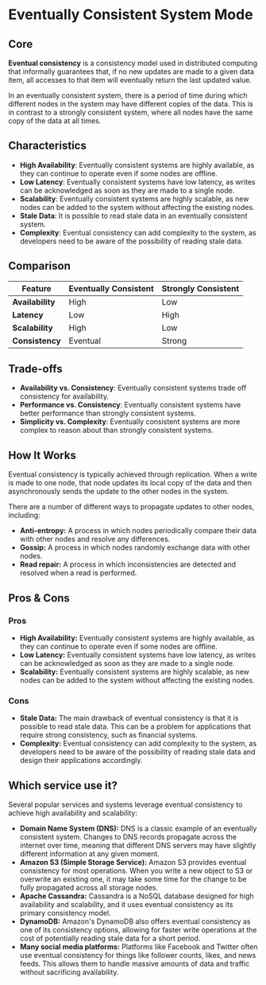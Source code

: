 # Eventually Consistent System Mode

## Core

**Eventual consistency** is a consistency model used in distributed computing that informally guarantees that, if no new updates are made to a given data item, all accesses to that item will eventually return the last updated value.

In an eventually consistent system, there is a period of time during which different nodes in the system may have different copies of the data. This is in contrast to a strongly consistent system, where all nodes have the same copy of the data at all times.

## Characteristics

- **High Availability**: Eventually consistent systems are highly available, as they can continue to operate even if some nodes are offline.
- **Low Latency**: Eventually consistent systems have low latency, as writes can be acknowledged as soon as they are made to a single node.
- **Scalability**: Eventually consistent systems are highly scalable, as new nodes can be added to the system without affecting the existing nodes.
- **Stale Data**: It is possible to read stale data in an eventually consistent system.
- **Complexity**: Eventual consistency can add complexity to the system, as developers need to be aware of the possibility of reading stale data.

## Comparison

| Feature | Eventually Consistent | Strongly Consistent |
|---|---|---|
| **Availability** | High | Low |
| **Latency** | Low | High |
| **Scalability** | High | Low |
| **Consistency** | Eventual | Strong |

## Trade-offs

- **Availability vs. Consistency**: Eventually consistent systems trade off consistency for availability.
- **Performance vs. Consistency**: Eventually consistent systems have better performance than strongly consistent systems.
- **Simplicity vs. Complexity**: Eventually consistent systems are more complex to reason about than strongly consistent systems.

## How It Works

Eventual consistency is typically achieved through replication. When a write is made to one node, that node updates its local copy of the data and then asynchronously sends the update to the other nodes in the system.

There are a number of different ways to propagate updates to other nodes, including:

-   **Anti-entropy:** A process in which nodes periodically compare their data with other nodes and resolve any differences.
-   **Gossip:** A process in which nodes randomly exchange data with other nodes.
-   **Read repair:** A process in which inconsistencies are detected and resolved when a read is performed.

## Pros & Cons

### Pros

-   **High Availability:** Eventually consistent systems are highly available, as they can continue to operate even if some nodes are offline.
-   **Low Latency:** Eventually consistent systems have low latency, as writes can be acknowledged as soon as they are made to a single node.
-   **Scalability:** Eventually consistent systems are highly scalable, as new nodes can be added to the system without affecting the existing nodes.

### Cons

-   **Stale Data:** The main drawback of eventual consistency is that it is possible to read stale data. This can be a problem for applications that require strong consistency, such as financial systems.
-   **Complexity:** Eventual consistency can add complexity to the system, as developers need to be aware of the possibility of reading stale data and design their applications accordingly.

## Which service use it?

Several popular services and systems leverage eventual consistency to achieve high availability and scalability:

-   **Domain Name System (DNS):** DNS is a classic example of an eventually consistent system. Changes to DNS records propagate across the internet over time, meaning that different DNS servers may have slightly different information at any given moment.
-   **Amazon S3 (Simple Storage Service):** Amazon S3 provides eventual consistency for most operations. When you write a new object to S3 or overwrite an existing one, it may take some time for the change to be fully propagated across all storage nodes.
-   **Apache Cassandra:** Cassandra is a NoSQL database designed for high availability and scalability, and it uses eventual consistency as its primary consistency model.
-   **DynamoDB:** Amazon's DynamoDB also offers eventual consistency as one of its consistency options, allowing for faster write operations at the cost of potentially reading stale data for a short period.
-   **Many social media platforms:** Platforms like Facebook and Twitter often use eventual consistency for things like follower counts, likes, and news feeds. This allows them to handle massive amounts of data and traffic without sacrificing availability.
